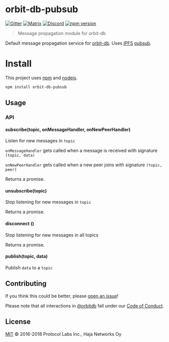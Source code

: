 # orbit-db-pubsub

[![Gitter](https://img.shields.io/gitter/room/nwjs/nw.js.svg)](https://gitter.im/orbitdb/Lobby) [![Matrix](https://img.shields.io/badge/matrix-%23orbitdb%3Apermaweb.io-blue.svg)](https://riot.permaweb.io/#/room/#orbitdb:permaweb.io) [![Discord](https://img.shields.io/discord/475789330380488707?color=blueviolet&label=discord)](https://discord.gg/cscuf5T)
[![npm version](https://badge.fury.io/js/orbit-db-pubsub.svg)](https://badge.fury.io/js/orbit-db-pubsub)

> Message propagation module for orbit-db

Default message propagation service for [orbit-db](https://github.com/orbitdb/orbit-db). Uses [IPFS](https://dist.ipfs.io/go-ipfs/floodsub-2) [pubsub](https://github.com/ipfs/go-ipfs/blob/master/core/commands/pubsub.go#L23).

# Install

This project uses [npm](http://npmjs.com/) and [nodejs](https://nodejs.org/).

```sh
npm install orbit-db-pubsub
```

## Usage

### API

#### subscribe(topic, onMessageHandler, onNewPeerHandler)

Listen for new messages in `topic`

`onMessageHandler` gets called when a message is received with signature `(topic, data)`

`onNewPeerHandler` gets called when a new peer joins with signature `(topic, peer)`

Returns a promise.

#### unsubscribe(topic)

Stop listening for new messages in `topic`

Returns a promise.

#### disconnect ()

Stop listening for new messages in all topics

Returns a promise.

#### publish(topic, data)

Publish `data` to a `topic`

## Contributing

If you think this could be better, please [open an issue](https://github.com/orbitdb/orbit-db-pubsub/issues/new)!

Please note that all interactions in [@orbitdb](https://github.com/orbitdb) fall under our [Code of Conduct](CODE_OF_CONDUCT.md).

## License

[MIT](LICENSE) ©️ 2016-2018 Protocol Labs Inc., Haja Networks Oy
